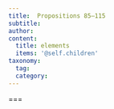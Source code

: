 ```yaml
---
title:  Propositions 85—115
subtitle: 
author:
content:
  title: elements
  items: '@self.children'
taxonomy:
  tag:
  category:
---
```




===



